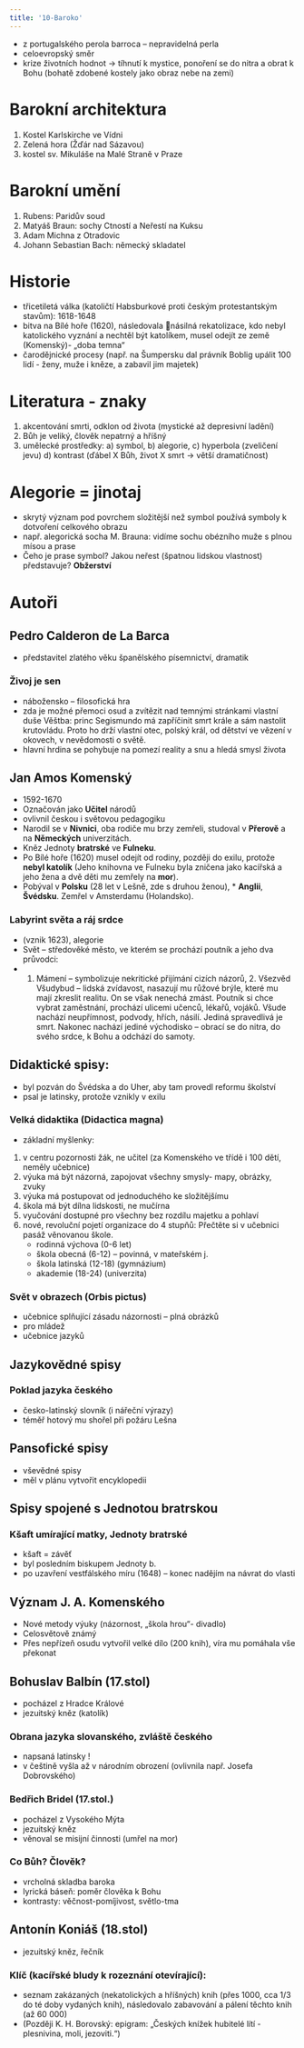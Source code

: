 ```yaml
---
title: '10-Baroko'
---
```


* z portugalského perola barroca – nepravidelná perla
* celoevropský směr
* krize životních hodnot → tíhnutí k mystice, ponoření se do nitra a obrat k Bohu (bohatě zdobené kostely jako obraz nebe na zemi)


# Barokní architektura
1. Kostel Karlskirche ve Vídni
2. Zelená hora (Žďár nad Sázavou)
3. kostel sv. Mikuláše na Malé Straně v Praze

# Barokní umění
1. Rubens: Paridův soud
2. Matyáš Braun: sochy Ctností a Neřestí na Kuksu
3. Adam Michna z Otradovic
4. Johann Sebastian Bach: německý skladatel
   
# Historie
* třicetiletá válka (katoličtí Habsburkové proti českým protestantským stavům): 1618-1648
* bitva na Bílé hoře (1620), následovala násilná rekatolizace, kdo nebyl katolického vyznání a nechtěl být katolíkem, musel odejít ze země (Komenský)- „doba temna“
* čarodějnické procesy (např. na Šumpersku dal právník Boblig upálit 100 lidí - ženy, muže i kněze, a zabavil jim majetek)

# Literatura - znaky
1. akcentování smrti, odklon od života (mystické až depresivní ladění)
2. Bůh je veliký, člověk nepatrný a hříšný
3. umělecké prostředky:
   a) symbol, b) alegorie, c) hyperbola (zveličení jevu) d) kontrast (ďábel X Bůh, život X smrt → větší dramatičnost)

# Alegorie = jinotaj
* skrytý význam pod povrchem
   složitější než symbol
   používá symboly k dotvoření 
   celkového obrazu
* např. alegorická socha M. Brauna:
   vidíme sochu obézního muže
      s plnou mísou a prase
* Čeho je prase symbol?
Jakou neřest (špatnou lidskou 
vlastnost) představuje? **Obžerství**

# Autoři

## Pedro Calderon de La Barca
* představitel zlatého věku španělského 
    písemnictví, dramatik 

### Živoj je sen
* nábožensko – filosofická hra
* zda je možné přemoci osud 
     a zvítězit nad temnými stránkami vlastní duše
    Věštba: princ Segismundo má zapříčinit smrt krále a sám nastolit krutovládu. Proto ho drží vlastní otec, polský král, od dětství ve vězení v okovech, v nevědomosti o světě. 
* hlavní hrdina se pohybuje na pomezí reality a snu a hledá smysl života

## Jan Amos Komenský
* 1592-1670
* Označován jako **Učitel** národů
* ovlivnil českou i světovou pedagogiku
* Narodil se v **Nivnici**, oba rodiče mu brzy zemřeli, studoval v **Přerově** a na **Německých** univerzitách.
* Kněz Jednoty **bratrské** ve **Fulneku**. 
* Po Bílé hoře (1620) musel odejít od rodiny, později do exilu, protože **nebyl katolík**  (Jeho knihovna ve Fulneku byla zničena jako kacířská a jeho žena a dvě děti mu zemřely na **mor**).
* Pobýval v **Polsku** (28 let v Lešně, zde s druhou ženou), * **Anglii**, **Švédsku**. Zemřel v Amsterdamu (Holandsko).

### Labyrint světa a ráj srdce
* (vznik 1623), alegorie
* Svět – středověké město, ve kterém se prochází poutník a jeho dva průvodci: 
* 1. Mámení – symbolizuje nekritické přijímání cizích názorů, 2. Všezvěd Všudybud – lidská zvídavost, nasazují mu růžové brýle, které mu mají zkreslit realitu.
On se však nenechá zmást.
Poutník si chce vybrat zaměstnání, prochází ulicemi učenců, lékařů, vojáků. Všude nachází neupřímnost, podvody, hřích, násilí. Jediná spravedlivá je smrt. Nakonec nachází jediné východisko – obrací se do nitra, do svého srdce, k Bohu a odchází do samoty.

## Didaktické spisy:
* byl pozván do Švédska a do Uher, aby tam provedl reformu školství 
* psal je latinsky, protože vznikly v exilu

### Velká didaktika (Didactica magna)
* základní myšlenky:
1. v centru pozornosti žák, ne učitel (za Komenského ve třídě i 100 dětí, neměly učebnice)
2.  výuka má být názorná, zapojovat všechny smysly- mapy, obrázky, zvuky
3. výuka má postupovat od jednoduchého ke složitějšímu
4.  škola má být dílna lidskosti, ne mučírna
5. vyučování dostupné pro všechny bez rozdílu majetku a pohlaví
6. nové, revoluční pojetí organizace do 4 stupňů:
Přečtěte si v učebnici pasáž věnovanou škole.
    * rodinná výchova (0-6 let)
    * škola obecná (6-12) – povinná, v mateřském j.
    * škola latinská (12-18) (gymnázium)
    * akademie (18-24) (univerzita)

### Svět v obrazech (Orbis pictus)
* učebnice splňující zásadu názornosti – plná obrázků
* pro mládež
* učebnice jazyků

## Jazykovědné spisy

### Poklad jazyka českého
* česko-latinský slovník (i nářeční výrazy)
* téměř hotový mu shořel při požáru Lešna

## Pansofické spisy
* vševědné spisy
* měl v plánu vytvořit encyklopedii

## Spisy spojené s Jednotou bratrskou

### Kšaft umírající matky, Jednoty bratrské
* kšaft = závěť
* byl posledním biskupem Jednoty b.
* po uzavření vestfálského míru (1648) – konec nadějím na návrat do vlasti

## Význam J. A. Komenského
* Nové metody výuky (názornost, „škola hrou“- divadlo)
* Celosvětově známý
* Přes nepřízeň osudu vytvořil velké dílo (200 knih), víra mu pomáhala vše překonat

## Bohuslav Balbín (17.stol)
* pocházel z Hradce Králové
* jezuitský kněz (katolík)

### Obrana jazyka slovanského, zvláště českého 
* napsaná latinsky !
* v češtině vyšla až v národním obrození (ovlivnila např. Josefa Dobrovského)

### Bedřich Bridel (17.stol.)
* pocházel z Vysokého Mýta
* jezuitský kněz
* věnoval se misijní činnosti (umřel na mor)

### Co Bůh? Člověk? 
* vrcholná skladba baroka
* lyrická báseň: poměr člověka k Bohu
* kontrasty: věčnost-pomíjivost, světlo-tma

## Antonín Koniáš (18.stol)

* jezuitský kněz, řečník

### Klíč (kacířské bludy k rozeznání otevírající): 

* seznam zakázaných (nekatolických a hříšných) knih (přes 1000, cca 1/3 do té doby vydaných knih), následovalo zabavování a pálení těchto knih (až 60 000)
* (Později K. H. Borovský: epigram: „Českých knížek hubitelé lítí - plesnivina, moli, jezoviti.“)
